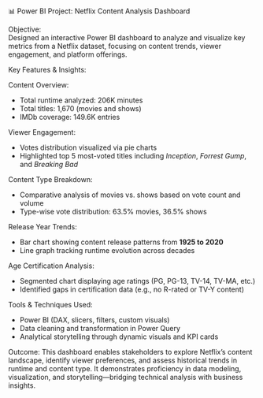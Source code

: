 📊 Power BI Project: Netflix Content Analysis Dashboard

Objective:  
Designed an interactive Power BI dashboard to analyze and visualize key metrics from a Netflix dataset, focusing on content trends, viewer engagement, and platform offerings.

Key Features & Insights:

Content Overview: 
  - Total runtime analyzed: 206K minutes
  - Total titles: 1,670 (movies and shows)  
  - IMDb coverage: 149.6K entries

Viewer Engagement:
  - Votes distribution visualized via pie charts  
  - Highlighted top 5 most-voted titles including *Inception*, *Forrest Gump*, and *Breaking Bad*

Content Type Breakdown:
  - Comparative analysis of movies vs. shows based on vote count and volume  
  - Type-wise vote distribution: 63.5% movies, 36.5% shows

Release Year Trends:
  - Bar chart showing content release patterns from **1925 to 2020**  
  - Line graph tracking runtime evolution across decades

Age Certification Analysis:
  - Segmented chart displaying age ratings (PG, PG-13, TV-14, TV-MA, etc.)  
  - Identified gaps in certification data (e.g., no R-rated or TV-Y content)

Tools & Techniques Used:

- Power BI (DAX, slicers, filters, custom visuals)  
- Data cleaning and transformation in Power Query  
- Analytical storytelling through dynamic visuals and KPI cards

Outcome: 
This dashboard enables stakeholders to explore Netflix’s content landscape, identify viewer preferences, and assess historical trends in runtime and content type. It demonstrates proficiency in data modeling, visualization, and storytelling—bridging technical analysis with business insights.

